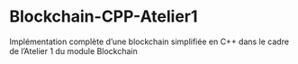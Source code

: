 # Blockchain-CPP-Atelier1
Implémentation complète d’une blockchain simplifiée en C++ dans le cadre de l’Atelier 1 du module Blockchain
